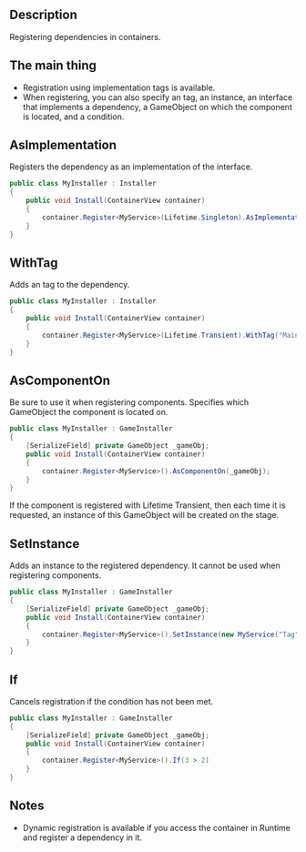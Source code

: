 ﻿## Description
Registering dependencies in containers.

## The main thing
- Registration using implementation tags is available.
- When registering, you can also specify an tag, an instance, an interface that implements a dependency, a GameObject on which the component is located, and a condition.

## AsImplementation
Registers the dependency as an implementation of the interface.
```csharp
public class MyInstaller : Installer
{
    public void Install(ContainerView container) 
    {
        container.Register<MyService>(Lifetime.Singleton).AsImplementation<IMyService>;
    }
}
```

## WithTag
Adds an tag to the dependency.
```csharp
public class MyInstaller : Installer
{
    public void Install(ContainerView container) 
    {
        container.Register<MyService>(Lifetime.Transient).WithTag("MainImp")
    }
}
```

## AsComponentOn
Be sure to use it when registering components. Specifies which GameObject the component is located on.
```csharp
public class MyInstaller : GameInstaller
{
    [SerializeField] private GameObject _gameObj;
    public void Install(ContainerView container) 
    {
        container.Register<MyService>().AsComponentOn(_gameObj);
    }
}
```
If the component is registered with Lifetime Transient, then each time it is requested, an instance of this GameObject will be created on the stage.

## SetInstance
Adds an instance to the registered dependency. It cannot be used when registering components.

```csharp
public class MyInstaller : GameInstaller
{
    [SerializeField] private GameObject _gameObj;
    public void Install(ContainerView container) 
    {
        container.Register<MyService>().SetInstance(new MyService("Tag"))
    }
}
```

## If
Cancels registration if the condition has not been met.

```csharp
public class MyInstaller : GameInstaller
{
    [SerializeField] private GameObject _gameObj;
    public void Install(ContainerView container) 
    {
        container.Register<MyService>().If(3 > 2)
    }
}
```


## Notes
- Dynamic registration is available if you access the container in Runtime and register a dependency in it.